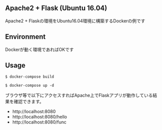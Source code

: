 ## Apache2 + Flask (Ubuntu 16.04)
Apache2 + Flaskの環境をUbuntu16.04環境に構築するDockerの例です

## Environment
Dockerが動く環境であればOKです

## Usage
```shell
$ docker-compose build

$ docker-compose up -d
```

ブラウザ等で以下にアクセスすればApache上でFlaskアプリが動作している結果を確認できます。  
- http://localhost:8080
- http://localhost:8080/hello
- http://localhost:8080/func